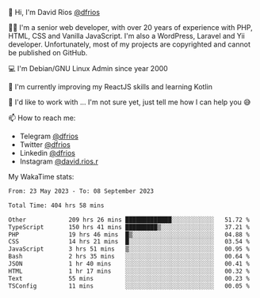 👋 Hi, I'm David Rios [@dfrios](https://github.com/dfrios)

👨‍💻 I'm a senior web developer, with over 20 years of experience with PHP, HTML, CSS and Vanilla JavaScript. I'm also a WordPress, Laravel and Yii developer. Unfortunately, most of my projects are copyrighted and cannot be published on GitHub.

💻 I'm Debian/GNU Linux Admin since year 2000

🌱 I'm currently improving my ReactJS skills and learning Kotlin

💞️ I'd like to work with ... I'm not sure yet, just tell me how I can help you 😅


📫 How to reach me:
* Telegram [@dfrios](https://t.me/dfrios)
* Twitter [@dfrios](https://twitter.com/dfrios)
* Linkedin [@dfrios](https://linkedin.com/in/dfrios)
* Instagram [@david.rios.r](https://instagram.com/david.rios.r)



My WakaTime stats:
<!--START_SECTION:waka-->

```txt
From: 23 May 2023 - To: 08 September 2023

Total Time: 404 hrs 58 mins

Other            209 hrs 26 mins █████████████░░░░░░░░░░░░   51.72 %
TypeScript       150 hrs 41 mins █████████▒░░░░░░░░░░░░░░░   37.21 %
PHP              19 hrs 46 mins  █▒░░░░░░░░░░░░░░░░░░░░░░░   04.88 %
CSS              14 hrs 21 mins  █░░░░░░░░░░░░░░░░░░░░░░░░   03.54 %
JavaScript       3 hrs 51 mins   ▒░░░░░░░░░░░░░░░░░░░░░░░░   00.95 %
Bash             2 hrs 35 mins   ░░░░░░░░░░░░░░░░░░░░░░░░░   00.64 %
JSON             1 hr 40 mins    ░░░░░░░░░░░░░░░░░░░░░░░░░   00.41 %
HTML             1 hr 17 mins    ░░░░░░░░░░░░░░░░░░░░░░░░░   00.32 %
Text             55 mins         ░░░░░░░░░░░░░░░░░░░░░░░░░   00.23 %
TSConfig         11 mins         ░░░░░░░░░░░░░░░░░░░░░░░░░   00.05 %
```

<!--END_SECTION:waka-->
